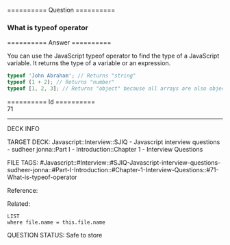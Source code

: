 ========== Question ==========  

### What is typeof operator  

========== Answer ==========  

You can use the JavaScript typeof operator to find the type of a JavaScript variable. It returns the type of a variable or an expression.

```javascript
typeof 'John Abraham'; // Returns "string"
typeof (1 + 2); // Returns "number"
typeof [1, 2, 3]; // Returns "object" because all arrays are also objects
```

========== Id ==========  
71

---

DECK INFO

TARGET DECK: Javascript::Interview::SJIQ - Javascript interview questions - sudheer jonna::Part I - Introduction::Chapter 1 - Interview Questions

FILE TAGS: #Javascript::#Interview::#SJIQ-Javascript-interview-questions-sudheer-jonna::#Part-I-Introduction::#Chapter-1-Interview-Questions::#71-What-is-typeof-operator

Reference:

Related:

```dataview
LIST
where file.name = this.file.name
```

QUESTION STATUS: Safe to store
